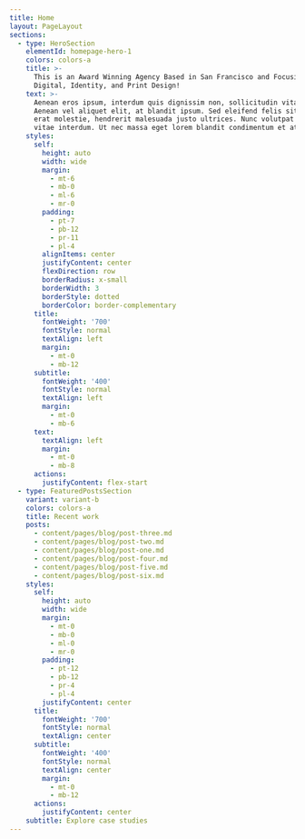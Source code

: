 ```yaml
---
title: Home
layout: PageLayout
sections:
  - type: HeroSection
    elementId: homepage-hero-1
    colors: colors-a
    title: >-
      This is an Award Winning Agency Based in San Francisco and Focusing on
      Digital, Identity, and Print Design!
    text: >-
      Aenean eros ipsum, interdum quis dignissim non, sollicitudin vitae nisl.
      Aenean vel aliquet elit, at blandit ipsum. Sed eleifend felis sit amet
      erat molestie, hendrerit malesuada justo ultrices. Nunc volutpat at erat
      vitae interdum. Ut nec massa eget lorem blandit condimentum et at risus.
    styles:
      self:
        height: auto
        width: wide
        margin:
          - mt-6
          - mb-0
          - ml-6
          - mr-0
        padding:
          - pt-7
          - pb-12
          - pr-11
          - pl-4
        alignItems: center
        justifyContent: center
        flexDirection: row
        borderRadius: x-small
        borderWidth: 3
        borderStyle: dotted
        borderColor: border-complementary
      title:
        fontWeight: '700'
        fontStyle: normal
        textAlign: left
        margin:
          - mt-0
          - mb-12
      subtitle:
        fontWeight: '400'
        fontStyle: normal
        textAlign: left
        margin:
          - mt-0
          - mb-6
      text:
        textAlign: left
        margin:
          - mt-0
          - mb-8
      actions:
        justifyContent: flex-start
  - type: FeaturedPostsSection
    variant: variant-b
    colors: colors-a
    title: Recent work
    posts:
      - content/pages/blog/post-three.md
      - content/pages/blog/post-two.md
      - content/pages/blog/post-one.md
      - content/pages/blog/post-four.md
      - content/pages/blog/post-five.md
      - content/pages/blog/post-six.md
    styles:
      self:
        height: auto
        width: wide
        margin:
          - mt-0
          - mb-0
          - ml-0
          - mr-0
        padding:
          - pt-12
          - pb-12
          - pr-4
          - pl-4
        justifyContent: center
      title:
        fontWeight: '700'
        fontStyle: normal
        textAlign: center
      subtitle:
        fontWeight: '400'
        fontStyle: normal
        textAlign: center
        margin:
          - mt-0
          - mb-12
      actions:
        justifyContent: center
    subtitle: Explore case studies
---
```

